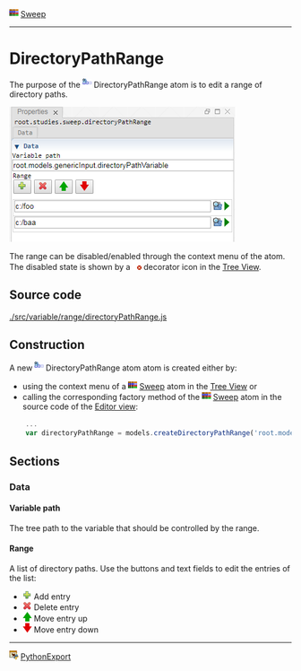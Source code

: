 ![](../../../../icons/sweep.png) [Sweep](../../study/sweep/sweep.md)

----

# DirectoryPathRange
	
The purpose of the ![](../../../../icons/directoryPathRange.png) DirectoryPathRange atom is to edit a range of directory paths. 
		
![](../../../images/directory_path_range.png)

The range can be disabled/enabled through the context menu of the atom. The disabled state is shown by a ![](../../../../icons/disabled.png) decorator icon in the [Tree View](../../../views/treeView.md).
		
## Source code

[./src/variable/range/directoryPathRange.js](../../../../src/variable/range/directoryPathRange.js)

## Construction
		
A new ![](../../../../icons/directoryPathRange.png) DirectoryPathRange atom atom is created either by: 

* using the context menu of a ![](../../../../icons/sweep.png) [Sweep](../../study/sweep/sweep.md) atom in the [Tree View](../../../views/treeView.md) or
* calling the corresponding factory method of the ![](../../../../icons/sweep.png) [Sweep](../../study/sweep/sweep.md) atom in the source code of the [Editor view](../../../views/editorView.md):

```javascript
    ...
    var directoryPathRange = models.createDirectoryPathRange('root.models.genericInput.directoryPath', ['C:/foo', 'C:/baa']);	     
```						
		
## Sections

### Data

#### Variable path

The tree path to the variable that should be controlled by the range.

#### Range

A list of directory paths. Use the buttons and text fields to edit the entries of the list:
* ![](../../../../icons/add.png) Add entry
* ![](../../../../icons/delete.png) Delete entry
* ![](../../../../icons/up.png) Move entry up
* ![](../../../../icons/down.png) Move entry down 

----

![](../../../../icons/pythonExport.png) [PythonExport](../../study/pythonExport/pythonExport.md) 
